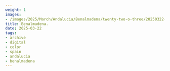 ```yaml
---
weight: 1
images:
- /images/2025/March/Andalucia/Benalmadena/twenty-two-o-three/20250322-_DSC9154.jpg
title: Benalmadena.
date: 2025-03-22
tags:
- archive
- digital
- color
- spain
- andalucia
- benalmadena
---
```


